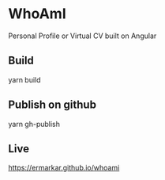 # WhoAmI

Personal Profile or Virtual CV built on Angular

## Build

yarn build

## Publish on github

yarn gh-publish

## Live

https://ermarkar.github.io/whoami

